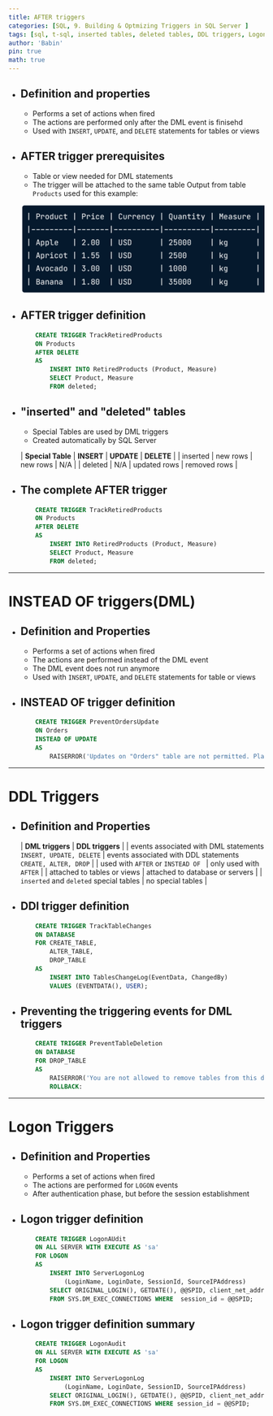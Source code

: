 ```yaml
---
title: AFTER triggers
categories: [SQL, 9. Building & Optmizing Triggers in SQL Server ]
tags: [sql, t-sql, inserted tables, deleted tables, DDL triggers, Logon triggers, ]     # TAG names should always be lowercase
author: 'Babin'
pin: true
math: true
---
```


- ## Definition and properties
    - Performs a set of actions when fired
    - The actions are performed only after the DML event is finisehd
    - Used with `INSERT`, `UPDATE`, and `DELETE` statements for tables or views

- ## AFTER trigger prerequisites
    - Table or view needed  for DML statements
    - The trigger will be attached to the same table
    Output from table `Products` used for this example:

    ![image](/assets/img/product.png)


- ## AFTER trigger definition
    ```sql
        CREATE TRIGGER TrackRetiredProducts
        ON Products
        AFTER DELETE
        AS
            INSERT INTO RetiredProducts (Product, Measure)
            SELECT Product, Measure
            FROM deleted;
    ```


- ## "inserted" and "deleted" tables
    - Special Tables are used by DML triggers
    - Created automatically by SQL Server

    | **Special Table** | **INSERT** | **UPDATE** | **DELETE** |
    | inserted | new rows | new rows | N/A |
    | deleted | N/A | updated rows | removed rows |


- ## The complete AFTER trigger
    ```sql
        CREATE TRIGGER TrackRetiredProducts
        ON Products
        AFTER DELETE
        AS 
            INSERT INTO RetiredProducts (Product, Measure)
            SELECT Product, Measure
            FROM deleted;
    ```


<hr/>

# INSTEAD OF triggers(DML)
- ## Definition and Properties
    - Performs a set of actions when fired
    - The actions are performed instead of the DML event
    - The DML event does not run anymore
    - Used with `INSERT`, `UPDATE`, and `DELETE` statements for table or views


- ## INSTEAD OF trigger definition
    ```sql
        CREATE TRIGGER PreventOrdersUpdate
        ON Orders
        INSTEAD OF UPDATE
        AS  
            RAISERROR('Updates on "Orders" table are not permitted. Plae a new order to add new products', 16, 1);
    ```

<hr/>

# DDL Triggers
- ## Definition and Properties
    | **DML triggers** | **DDL triggers** |
    | events associated with DML statements `INSERT, UPDATE, DELETE` | events associated with DDL statements `CREATE, ALTER, DROP` |
    | used with `AFTER` or `INSTEAD OF ` | only used with `AFTER` |
    | attached to tables or views | attached to database or servers | 
    | `inserted` and `deleted` special tables | no special tables |


- ## DDl trigger definition
    ```sql
        CREATE TRIGGER TrackTableChanges
        ON DATABASE
        FOR CREATE_TABLE,
            ALTER_TABLE,
            DROP_TABLE
        AS 
            INSERT INTO TablesChangeLog(EventData, ChangedBy)
            VALUES (EVENTDATA(), USER);
    ```

- ## Preventing the triggering events for DML triggers
    ```sql
        CREATE TRIGGER PreventTableDeletion
        ON DATABASE
        FOR DROP_TABLE
        AS 
            RAISERROR('You are not allowed to remove tables from this database.', 16, 1);
            ROLLBACK:
    ```


<hr/>

# Logon Triggers
- ## Definition and Properties
    - Performs a set of actions when fired
    - The actions are performed for `LOGON` events
    - After authentication phase, but before the session establishment

- ## Logon trigger definition
    ```sql
        CREATE TRIGGER LogonAUdit
        ON ALL SERVER WITH EXECUTE AS 'sa'
        FOR LOGON
        AS 
            INSERT INTO ServerLogonLog
                (LoginName, LoginDate, SessionId, SourceIPAddress)
            SELECT ORIGINAL_LOGIN(), GETDATE(), @@SPID, client_net_address
            FROM SYS.DM_EXEC_CONNECTIONS WHERE  session_id = @@SPID;
    ```

- ## Logon trigger definition summary
    ```sql
        CREATE TRIGGER LogonAudit
        ON ALL SERVER WITH EXECUTE AS 'sa'
        FOR LOGON
        AS 
            INSERT INTO ServerLogonLog
                (LoginName, LoginDate, SessionID, SourceIPAddress)
            SELECT ORIGINAL_LOGIN(), GETDATE(), @@SPID, client_net_address
            FROM SYS.DM_EXEC_CONNECTIONS WHERE session_id = @@SPID;
    ```